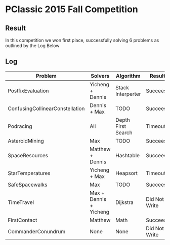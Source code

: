 # PClassic 2015 Fall Competition

## Result

In this competition we won first place, successfully solving 6 problems as
outlined by the Log Below

## Log

| Problem | Solvers | Algorithm | Result |
|---------|---------|-----------|--------|
| PostfixEvaluation | Yicheng + Dennis | Stack Interperter | Succeess |
| ConfusingCollinearConstellation | Dennis + Max | TODO | Succeess |
| Podracing | All | Depth First Search | Timeout |
| AsteroidMining | Max | TODO | Succeess |
| SpaceResources | Matthew + Dennis | Hashtable | Succeess |
| StarTemperatures | Yicheng + Max | Heapsort | Timeout |
| SafeSpacewalks | Max | TODO | Succeess |
| TimeTravel | Max + Dennis + Yicheng | Dijkstra | Did Not Write |
| FirstContact | Matthew | Math | Succeess |
| CommanderConundrum | None | None | Did Not Write |
